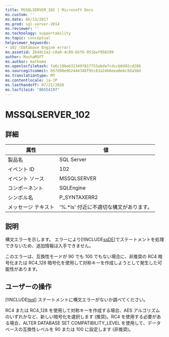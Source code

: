 ```yaml
---
title: MSSQLSERVER_102 | Microsoft Docs
ms.custom: ''
ms.date: 06/13/2017
ms.prod: sql-server-2014
ms.reviewer: ''
ms.technology: supportability
ms.topic: conceptual
helpviewer_keywords:
- 102 (Database Engine error)
ms.assetid: 264dc1a2-c8a0-4c89-b5f6-951baf950299
author: MashaMSFT
ms.author: mathoma
ms.openlocfilehash: fa6c196eb323497817753abda7cdccb0492cd286
ms.sourcegitcommit: b57d98e9b2444348f95c83a24b8eea0e6c9da58d
ms.translationtype: MT
ms.contentlocale: ja-JP
ms.lasthandoff: 07/21/2020
ms.locfileid: "86554197"
---
```

# <a name="mssqlserver_102"></a>MSSQLSERVER_102
    
## <a name="details"></a>詳細  
  
|属性|値|  
|-|-|  
|製品名|SQL Server|  
|イベント ID|102|  
|イベント ソース|MSSQLSERVER|  
|コンポーネント|SQLEngine|  
|シンボル名|P_SYNTAXERR2|  
|メッセージ テキスト|'%.*ls' 付近に不適切な構文があります。|  
  
## <a name="explanation"></a>説明  
 構文エラーを示します。 エラーにより[!INCLUDE[ssDE](../../includes/ssde-md.md)]でステートメントを処理できないため、追加情報は入手できません。  
  
 このエラーは、互換性モードが 90 でも 100 でもない場合に、非推奨の RC4 暗号化または RC4_128 暗号化を使用して対称キーを作成しようとして発生した可能性があります。  
  
## <a name="user-action"></a>ユーザーの操作  
 [!INCLUDE[tsql](../../includes/tsql-md.md)] ステートメントに構文エラーがないか調べてください。  
  
 RC4 または RC4_128 を使用して対称キーを作成する場合、AES アルゴリズムのいずれかなど、新しい暗号化を選択します (推奨)。RC4 を使用する必要がある場合、ALTER DATABASE SET COMPATIBILITY_LEVEL を使用して、データベースの互換性レベルを 90 または 100 に設定します (非推奨)。  
  
  
